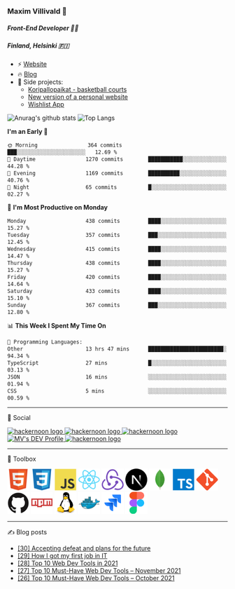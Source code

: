 ### Maxim Villivald 👋 
##### Front-End Developer 👨‍💻 
##### Finland, Helsinki 🇫🇮

- ⚡️ [Website](https://villivald.com/)
- 🔥 [Blog](https://create-react-app.com/)
- 🏀 Side projects:
    - [Koripallopaikat - basketball courts](https://github.com/villivald/koripallopaikat)
    - [New version of a personal website](https://github.com/villivald/villivald.com)
    - [Wishlist App](https://github.com/villivald/wishlist)

![Anurag's github stats](https://github-readme-stats.vercel.app/api?username=villivald&show_icons=true&theme=dracula&hide_rank=true&hide_title=true) 
![Top Langs](https://github-readme-stats.vercel.app/api/top-langs/?username=villivald&layout=compact&theme=dracula)

<!--START_SECTION:waka-->
**I'm an Early 🐤** 

```text
🌞 Morning                364 commits         ███░░░░░░░░░░░░░░░░░░░░░░   12.69 % 
🌆 Daytime                1270 commits        ███████████░░░░░░░░░░░░░░   44.28 % 
🌃 Evening                1169 commits        ██████████░░░░░░░░░░░░░░░   40.76 % 
🌙 Night                  65 commits          █░░░░░░░░░░░░░░░░░░░░░░░░   02.27 % 
```
📅 **I'm Most Productive on Monday** 

```text
Monday                   438 commits         ████░░░░░░░░░░░░░░░░░░░░░   15.27 % 
Tuesday                  357 commits         ███░░░░░░░░░░░░░░░░░░░░░░   12.45 % 
Wednesday                415 commits         ████░░░░░░░░░░░░░░░░░░░░░   14.47 % 
Thursday                 438 commits         ████░░░░░░░░░░░░░░░░░░░░░   15.27 % 
Friday                   420 commits         ████░░░░░░░░░░░░░░░░░░░░░   14.64 % 
Saturday                 433 commits         ████░░░░░░░░░░░░░░░░░░░░░   15.10 % 
Sunday                   367 commits         ███░░░░░░░░░░░░░░░░░░░░░░   12.80 % 
```


📊 **This Week I Spent My Time On** 

```text
💬 Programming Languages: 
Other                    13 hrs 47 mins      ████████████████████████░   94.34 % 
TypeScript               27 mins             █░░░░░░░░░░░░░░░░░░░░░░░░   03.13 % 
JSON                     16 mins             ░░░░░░░░░░░░░░░░░░░░░░░░░   01.94 % 
CSS                      5 mins              ░░░░░░░░░░░░░░░░░░░░░░░░░   00.59 % 
```


<!--END_SECTION:waka-->

---

📱 Social

<a href="https://www.linkedin.com/in/villivald">
  <img alt="hackernoon logo" src="https://cdn1.iconfinder.com/data/icons/logotypes/32/circle-linkedin-1024.png" width="64" height="64"/>
</a>
<a href="https://notacult.social/@villivald">
  <img alt="hackernoon logo" src="https://joinmastodon.org/logos/logo-purple.svg" width="64" height="64"/>
</a>
<a href="https://t.me/villivald">
  <img alt="hackernoon logo" src="https://cdn2.iconfinder.com/data/icons/social-media-2420/512/Telegram-512.png" width="64" height="64"/>
</a>
<a href="https://dev.to/villivald">
  <img src="https://d2fltix0v2e0sb.cloudfront.net/dev-badge.svg" alt="MV's DEV Profile" height="64" width="64">
</a>
<a href="https://hackernoon.com/u/villivald">
  <img alt="hackernoon logo" src="https://hackernoon.com/hn-icon.png" width="60" height="60"/>
</a>

---

🧰 Toolbox

<div>
<img src="https://github.com/devicons/devicon/blob/master/icons/html5/html5-original.svg" alt="html Logo" width="50" height="50"/> 
<img src="https://github.com/devicons/devicon/blob/master/icons/css3/css3-original.svg" alt="css Logo" width="50" height="50"/> 
<img src="https://github.com/devicons/devicon/blob/master/icons/javascript/javascript-original.svg" alt="JavaScript Logo" width="50" height="50"/> 
<img src="https://github.com/devicons/devicon/blob/master/icons/react/react-original.svg" alt="react Logo" width="50" height="50"/> 
<img src="https://github.com/devicons/devicon/blob/master/icons/redux/redux-original.svg" alt="redux Logo" width="50" height="50"/> 
<img src="https://github.com/devicons/devicon/blob/master/icons/nextjs/nextjs-original.svg" alt="next js Logo" width="50" height="50"/> 
<img src="https://github.com/devicons/devicon/blob/master/icons/mongodb/mongodb-original.svg" alt="mongodb Logo" width="50" height="50"/>
<img src="https://github.com/devicons/devicon/blob/master/icons/typescript/typescript-original.svg" alt="TypeScript Logo" width="50" height="50"/> 
<img src="https://github.com/devicons/devicon/blob/master/icons/git/git-original.svg" alt="git Logo" width="50" height="50"/> 
<img src="https://github.com/devicons/devicon/blob/master/icons/github/github-original.svg" alt="github Logo" width="50" height="50"/> 
<img src="https://github.com/devicons/devicon/blob/master/icons/npm/npm-original-wordmark.svg" alt="npm Logo" width="50" height="50"/> 
<img src="https://github.com/devicons/devicon/blob/master/icons/linux/linux-original.svg" alt="linux Logo" width="50" height="50"/> 
<img src="https://github.com/devicons/devicon/blob/master/icons/docker/docker-original.svg" alt="docker Logo" width="50" height="50"/> 
<img src="https://github.com/devicons/devicon/blob/master/icons/jira/jira-original.svg" alt="jira Logo" width="50" height="50"/> 
<img src="https://github.com/devicons/devicon/blob/master/icons/figma/figma-original.svg" alt="figma Logo" width="50" height="50"/> 
</div>

---

✍️ Blog posts
<!-- BLOG-POST-LIST:START -->
- [[30] Accepting defeat and plans for the future](https://dev.to/villivald/30-accepting-defeat-and-plans-for-the-future-2k75)
- [[29] How I got my first job in IT](https://dev.to/villivald/29-how-i-got-my-first-job-in-it-30aj)
- [[28] Top 10 Web Dev Tools in 2021](https://dev.to/villivald/28-top-10-web-dev-tools-in-2021-1k4i)
- [[27] Top 10 Must-Have Web Dev Tools – November 2021](https://dev.to/villivald/27-top-10-must-have-web-dev-tools-november-2021-1j4c)
- [[26] Top 10 Must-Have Web Dev Tools – October 2021](https://dev.to/villivald/25-top-10-must-have-web-dev-tools-september-2021-200j)
<!-- BLOG-POST-LIST:END -->
